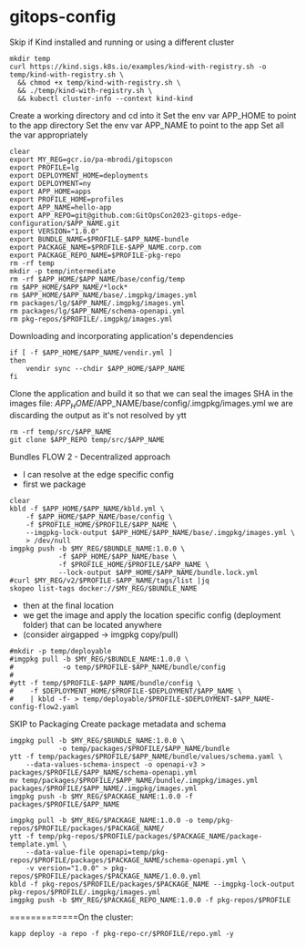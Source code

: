 # gitops-config

Skip if Kind installed and running or using a different cluster
```shell
mkdir temp
curl https://kind.sigs.k8s.io/examples/kind-with-registry.sh -o temp/kind-with-registry.sh \
  && chmod +x temp/kind-with-registry.sh \
  && ./temp/kind-with-registry.sh \
  && kubectl cluster-info --context kind-kind
```

Create a working directory and cd into it
Set the env var APP_HOME to point to the app directory
Set the env var APP_NAME to point to the app
Set all the var appropriately

```shell
clear
export MY_REG=gcr.io/pa-mbrodi/gitopscon
export PROFILE=lg
export DEPLOYMENT_HOME=deployments
export DEPLOYMENT=ny
export APP_HOME=apps
export PROFILE_HOME=profiles
export APP_NAME=hello-app
export APP_REPO=git@github.com:GitOpsCon2023-gitops-edge-configuration/$APP_NAME.git
export VERSION="1.0.0"
export BUNDLE_NAME=$PROFILE-$APP_NAME-bundle
export PACKAGE_NAME=$PROFILE-$APP_NAME.corp.com
export PACKAGE_REPO_NAME=$PROFILE-pkg-repo
rm -rf temp
mkdir -p temp/intermediate
rm -rf $APP_HOME/$APP_NAME/base/config/temp
rm $APP_HOME/$APP_NAME/*lock*
rm $APP_HOME/$APP_NAME/base/.imgpkg/images.yml
rm packages/lg/$APP_NAME/.imgpkg/images.yml
rm packages/lg/$APP_NAME/schema-openapi.yml
rm pkg-repos/$PROFILE/.imgpkg/images.yml
```

Downloading and incorporating application's dependencies
``` shell
if [ -f $APP_HOME/$APP_NAME/vendir.yml ] 
then
    vendir sync --chdir $APP_HOME/$APP_NAME
fi
```

Clone the application and build it so that we can seal the images SHA 
in the images file:  $APP_HOME/$APP_NAME/base/config/.imgpkg/images.yml
we are discarding the output as it's not resolved by ytt
```shell
rm -rf temp/src/$APP_NAME
git clone $APP_REPO temp/src/$APP_NAME
```

Bundles FLOW 2 - Decentralized approach 
- I can resolve at the edge specific config
- first we package
```shell
clear
kbld -f $APP_HOME/$APP_NAME/kbld.yml \
    -f $APP_HOME/$APP_NAME/base/config \
    -f $PROFILE_HOME/$PROFILE/$APP_NAME \
    --imgpkg-lock-output $APP_HOME/$APP_NAME/base/.imgpkg/images.yml \
    > /dev/null
imgpkg push -b $MY_REG/$BUNDLE_NAME:1.0.0 \
            -f $APP_HOME/$APP_NAME/base \
            -f $PROFILE_HOME/$PROFILE/$APP_NAME \
            --lock-output $APP_HOME/$APP_NAME/bundle.lock.yml
#curl $MY_REG/v2/$PROFILE-$APP_NAME/tags/list |jq
skopeo list-tags docker://$MY_REG/$BUNDLE_NAME
```
- then at the final location
- we get the image and apply the location specific config (deployment folder) that can be located anywhere
- (consider airgapped -> imgpkg copy/pull)
```shell
#mkdir -p temp/deployable
#imgpkg pull -b $MY_REG/$BUNDLE_NAME:1.0.0 \
#            -o temp/$PROFILE-$APP_NAME/bundle/config
#            
#ytt -f temp/$PROFILE-$APP_NAME/bundle/config \
#    -f $DEPLOYMENT_HOME/$PROFILE-$DEPLOYMENT/$APP_NAME \
#    | kbld -f- > temp/deployable/$PROFILE-$DEPLOYMENT-$APP_NAME-config-flow2.yaml
```
SKIP to Packaging
Create package metadata and schema
```shell
imgpkg pull -b $MY_REG/$BUNDLE_NAME:1.0.0 \
            -o temp/packages/$PROFILE/$APP_NAME/bundle
ytt -f temp/packages/$PROFILE/$APP_NAME/bundle/values/schema.yaml \
    --data-values-schema-inspect -o openapi-v3 > packages/$PROFILE/$APP_NAME/schema-openapi.yml
mv temp/packages/$PROFILE/$APP_NAME/bundle/.imgpkg/images.yml packages/$PROFILE/$APP_NAME/.imgpkg/images.yml
imgpkg push -b $MY_REG/$PACKAGE_NAME:1.0.0 -f packages/$PROFILE/$APP_NAME

```

```shell
imgpkg pull -b $MY_REG/$PACKAGE_NAME:1.0.0 -o temp/pkg-repos/$PROFILE/packages/$PACKAGE_NAME/
ytt -f temp/pkg-repos/$PROFILE/packages/$PACKAGE_NAME/package-template.yml \
    --data-value-file openapi=temp/pkg-repos/$PROFILE/packages/$PACKAGE_NAME/schema-openapi.yml \
    -v version="1.0.0" > pkg-repos/$PROFILE/packages/$PACKAGE_NAME/1.0.0.yml
kbld -f pkg-repos/$PROFILE/packages/$PACKAGE_NAME --imgpkg-lock-output pkg-repos/$PROFILE/.imgpkg/images.yml
imgpkg push -b $MY_REG/$PACKAGE_REPO_NAME:1.0.0 -f pkg-repos/$PROFILE
```


=============On the cluster:
```shell
kapp deploy -a repo -f pkg-repo-cr/$PROFILE/repo.yml -y
```

